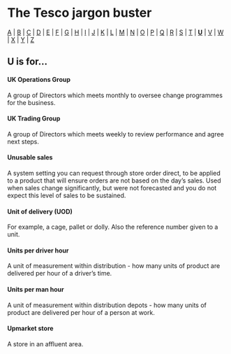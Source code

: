 # The Tesco jargon buster

[A](a.md) | [B](b.md) | [C](c.md) | [D](d.md) | [E](e.md) | [F](f.md) | [G](g.md) | [H](h.md) | [I](i.md) | [J](j.md) | [K](k.md) | [L](l.md) | [M](m.md) | [N](n.md) | [O](o.md) | [P](p.md) | [Q](q.md) | [R](r.md) | [S](s.md) | [T](t.md) | [**U**](u.md) | [V](v.md) | [W](w.md) | [X](x.md) | [Y](y.md) | [Z](z.md)

## U is for…

#### UK Operations Group
A group of Directors which meets monthly to oversee change programmes for the business.

#### UK Trading Group
A group of Directors which meets weekly to review performance and agree next steps.

#### Unusable sales
A system setting you can request through store order direct, to be applied to a product that will ensure orders are not based on the day’s sales. Used when sales change significantly, but were not forecasted and you do not expect this level of sales to be sustained.

#### Unit of delivery (UOD)
For example, a cage, pallet or dolly. Also the reference number given to a unit.

#### Units per driver hour
A unit of measurement within distribution - how many units of product are delivered per hour of a driver’s time.

#### Units per man hour
A unit of measurement within distribution depots - how many units of product are delivered per hour of a person at work.

#### Upmarket store
A store in an affluent area.
